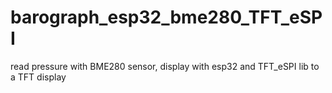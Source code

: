 # barograph_esp32_bme280_TFT_eSPI
read pressure with BME280 sensor, display with esp32 and TFT_eSPI lib to a TFT display
